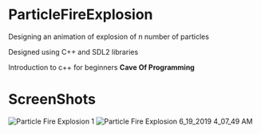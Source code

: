 # ParticleFireExplosion

Designing an animation of explosion of n number of particles

Designed using C++ and SDL2 libraries

Introduction to c++ for beginners **Cave Of Programming**

# ScreenShots
![Particle Fire Explosion 1](https://user-images.githubusercontent.com/35429211/59731678-6a951800-9247-11e9-81ea-4e88d9869a4e.png)
![Particle Fire Explosion 6_19_2019 4_07_49 AM](https://user-images.githubusercontent.com/35429211/59731782-d1b2cc80-9247-11e9-91d3-a4aeb52cffd5.png)
